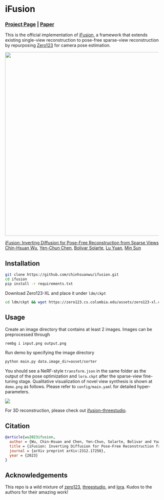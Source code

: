 # iFusion

### [Project Page](https://chinhsuanwu.github.io/ifusion) | [Paper](https://arxiv.org/abs/2312.17250)

This is the official implementation of [iFusion](), a framework that extends existing single-view reconstruction to pose-free sparse-view reconstruction by repurposing [Zero123](https://github.com/cvlab-columbia/zero123) for camera pose estimation.

<img src="https://github.com/chinhsuanwu/ifusion/assets/67839539/d90bb4a3-f6a6-4121-995f-833c3350c302" width=600><br>

[iFusion: Inverting Diffusion for Pose-Free Reconstruction from Sparse Views]() <br>[Chin-Hsuan Wu](https://chinhsuanwu.github.io),
[Yen-Chun Chen](https://www.microsoft.com/en-us/research/people/yenche/),
[Bolivar Solarte](https://enriquesolarte.github.io/),
[Lu Yuan](https://www.microsoft.com/en-us/research/people/luyuan/),
[Min Sun](https://aliensunmin.github.io/)<br>

## Installation
```bash
git clone https://github.com/chinhsuanwu/ifusion.git
cd ifusion
pip install -r requirements.txt
```

Download Zero123-XL and place it under `ldm/ckpt`
```bash
cd ldm/ckpt && wget https://zero123.cs.columbia.edu/assets/zero123-xl.ckpt
```

## Usage

Create an image directory that contains at least 2 images. Images can be preprocessed through
```bash
rembg i input.png output.png
```
Run demo by specifying the image directory
```bash
python main.py data.image_dir=asset/sorter
```
You should see a NeRF-style `transform.json` in the same folder as the output of the pose optimization and `lora.ckpt` after the sparse-view fine-tuning stage. Qualitative visualization of novel view synthesis is shown at `demo.png` as follows. Please refer to `config/main.yaml` for detailed hyper-parameters.

![](https://github.com/chinhsuanwu/ifusion/assets/67839539/a5ac8b90-af95-4bd2-9a6a-077808a5fcaa)

For 3D reconstruction, please check out [ifusion-threestudio](https://github.com/chinhsuanwu/ifusion-threestudio).

## Citation

```bibtex
@article{wu2023ifusion,
  author = {Wu, Chin-Hsuan and Chen, Yen-Chun, Solarte, Bolivar and Yuan, Lu and Sun, Min},
  title = {iFusion: Inverting Diffusion for Pose-Free Reconstruction from Sparse Views},
  journal = {arXiv preprint arXiv:2312.17250},
  year = {2023}
}
```

## Acknowledgements
This repo is a wild mixture of [zero123](https://github.com/cvlab-columbia/zero123), [threestudio](https://github.com/threestudio-project/threestudio), and [lora](https://github.com/cloneofsimo/lora). Kudos to the authors for their amazing work!
